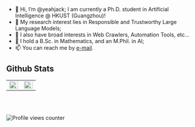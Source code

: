 - 👋 Hi, I’m @yeahjack; I am currently a Ph.D. student in Artificial Intelligence @ HKUST (Guangzhou)!
- 👀 My research interest lies in Responsible and Trustworthy Large Language Models;
- 🧐 I also have broad interests in Web Crawlers, Automation Tools, etc...
- 🌱 I hold a B.Sc. in Mathematics, and an M.Phil. in AI;
- 📫 You can reach me by [e-mail](mailto:yxu409@connect.hkust-gz.edu.cn).

## Github Stats  
<table><tr><td valign="top" width="50%">

<img src="https://github-readme-stats.vercel.app/api?username=yeahjack&show_icons=true&count_private=true&hide_border=true" align="left" style="width: 100%" />

</td><td valign="top" width="50%">

<img src="https://github-readme-stats.vercel.app/api/top-langs/?username=yeahjack&hide_border=true&layout=compact" align="left" style="width: 100%" />

</td></tr></table>  

<br/>  

  

<br/>  

![Profile views counter](https://komarev.com/ghpvc/?username=yeahjack&&style=flat-square)
  


<!---
yeahjack/yeahjack is a ✨ special ✨ repository because its `README.md` (this file) appears on your GitHub profile.
You can click the Preview link to take a look at your changes.
--->
